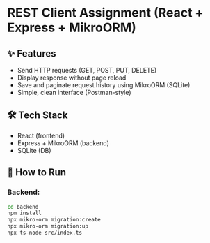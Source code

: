 # REST Client Assignment (React + Express + MikroORM)

## ✨ Features
- Send HTTP requests (GET, POST, PUT, DELETE)
- Display response without page reload
- Save and paginate request history using MikroORM (SQLite)
- Simple, clean interface (Postman-style)

## 🛠️ Tech Stack
- React (frontend)
- Express + MikroORM (backend)
- SQLite (DB)

## 🚀 How to Run

### Backend:
```bash
cd backend
npm install
npx mikro-orm migration:create
npx mikro-orm migration:up
npx ts-node src/index.ts
